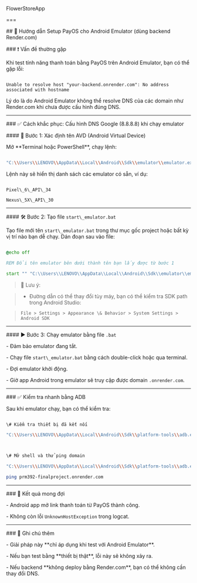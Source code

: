 FlowerStoreApp

===

\## 📝 Hướng dẫn Setup PayOS cho Android Emulator (dùng backend Render.com)



\### ❗ Vấn đề thường gặp



Khi test tính năng thanh toán bằng PayOS trên Android Emulator, bạn có thể gặp lỗi:



```

Unable to resolve host "your-backend.onrender.com": No address associated with hostname

```



Lý do là do Android Emulator không thể resolve DNS của các domain như Render.com khi chưa được cấu hình đúng DNS.



---



\### ✅ Cách khắc phục: Cấu hình DNS Google (8.8.8.8) khi chạy emulator



\#### 🧰 Bước 1: Xác định tên AVD (Android Virtual Device)



Mở \*\*Terminal hoặc PowerShell\*\*, chạy lệnh:



```bash

"C:\\Users\\LENOVO\\AppData\\Local\\Android\\Sdk\\emulator\\emulator.exe" -list-avds

```



Lệnh này sẽ hiển thị danh sách các emulator có sẵn, ví dụ:



```

Pixel\_6\_API\_34

Nexus\_5X\_API\_30

```



---



\#### 🛠️ Bước 2: Tạo file `start\_emulator.bat`



Tạo file mới tên `start\_emulator.bat` trong thư mục gốc project hoặc bất kỳ vị trí nào bạn dễ chạy. Dán đoạn sau vào file:



```bat

@echo off

REM Đổi tên emulator bên dưới thành tên bạn lấy được từ bước 1

start "" "C:\\Users\\LENOVO\\AppData\\Local\\Android\\Sdk\\emulator\\emulator.exe" -avd Pixel\_6\_API\_34 -dns-server 8.8.8.8

```



> 📌 Lưu ý:

> - Đường dẫn có thể thay đổi tùy máy, bạn có thể kiểm tra SDK path trong Android Studio:  

> `File > Settings > Appearance \& Behavior > System Settings > Android SDK`



---



\#### ▶️ Bước 3: Chạy emulator bằng file `.bat`



\- Đảm bảo emulator đang tắt.

\- Chạy file `start\_emulator.bat` bằng cách double-click hoặc qua terminal.

\- Đợi emulator khởi động.

\- Giờ app Android trong emulator sẽ truy cập được domain `.onrender.com`.



---



\### ✅ Kiểm tra nhanh bằng ADB



Sau khi emulator chạy, bạn có thể kiểm tra:



```bash

\# Kiểm tra thiết bị đã kết nối

"C:\\Users\\LENOVO\\AppData\\Local\\Android\\Sdk\\platform-tools\\adb.exe" devices



\# Mở shell và thử ping domain

"C:\\Users\\LENOVO\\AppData\\Local\\Android\\Sdk\\platform-tools\\adb.exe" shell

ping prm392-finalproject.onrender.com

```



---



\### 🎯 Kết quả mong đợi



\- Android app mở link thanh toán từ PayOS thành công.

\- Không còn lỗi `UnknownHostException` trong logcat.



---



\### 📌 Ghi chú thêm



\- Giải pháp này \*\*chỉ áp dụng khi test với Android Emulator\*\*.

\- Nếu bạn test bằng \*\*thiết bị thật\*\*, lỗi này sẽ không xảy ra.

\- Nếu backend \*\*không deploy bằng Render.com\*\*, bạn có thể không cần thay đổi DNS.

